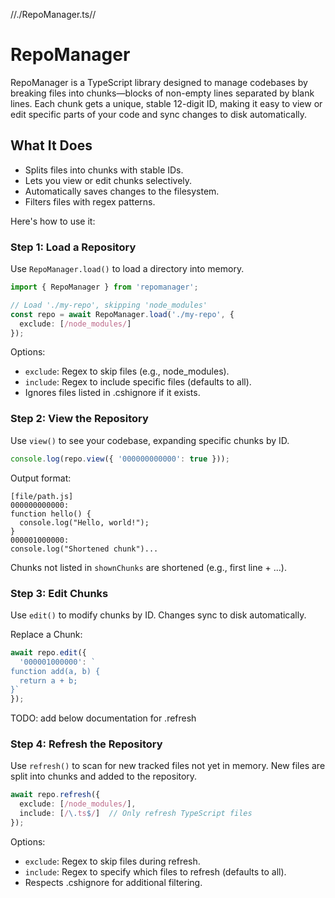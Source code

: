 //./RepoManager.ts//

# RepoManager

RepoManager is a TypeScript library designed to manage codebases by breaking
files into chunks—blocks of non-empty lines separated by blank lines. Each chunk
gets a unique, stable 12-digit ID, making it easy to view or edit specific parts
of your code and sync changes to disk automatically.

## What It Does

- Splits files into chunks with stable IDs.
- Lets you view or edit chunks selectively.
- Automatically saves changes to the filesystem.
- Filters files with regex patterns.

Here's how to use it:

### Step 1: Load a Repository

Use `RepoManager.load()` to load a directory into memory.

```typescript
import { RepoManager } from 'repomanager';

// Load './my-repo', skipping 'node_modules'
const repo = await RepoManager.load('./my-repo', {
  exclude: [/node_modules/]
});
```

Options:

- `exclude`: Regex to skip files (e.g., node_modules).
- `include`: Regex to include specific files (defaults to all).
- Ignores files listed in .cshignore if it exists.

### Step 2: View the Repository

Use `view()` to see your codebase, expanding specific chunks by ID.

```typescript
console.log(repo.view({ '000000000000': true }));
```

Output format:

```text
[file/path.js]
000000000000:
function hello() {
  console.log("Hello, world!");
}
000001000000:
console.log("Shortened chunk")...
```

Chunks not listed in `shownChunks` are shortened (e.g., first line + ...).

### Step 3: Edit Chunks

Use `edit()` to modify chunks by ID. Changes sync to disk automatically.

Replace a Chunk:

```typescript
await repo.edit({
  '000001000000': `
function add(a, b) {
  return a + b;
}`
});
```

TODO: add below documentation for .refresh

### Step 4: Refresh the Repository

Use `refresh()` to scan for new tracked files not yet in memory. New files are split into chunks and added to the repository.

```typescript
await repo.refresh({
  exclude: [/node_modules/],
  include: [/\.ts$/]  // Only refresh TypeScript files
});
```

Options:

- `exclude`: Regex to skip files during refresh.
- `include`: Regex to specify which files to refresh (defaults to all).
- Respects .cshignore for additional filtering.
